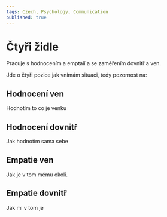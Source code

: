 ```yaml
---
tags: Czech, Psychology, Communication
published: true
---
```


# Čtyři židle

Pracuje s hodnocením a emptaií a se zaměřením dovnitř a ven.

Jde o čtyři pozice jak vnímám situaci, tedy pozornost na:

## Hodnocení ven
Hodnotím to co je venku

## Hodnocení dovnitř
Jak hodnotím sama sebe

## Empatie ven
Jak je v tom mému okolí.

## Empatie dovnitř
Jak mi v tom je